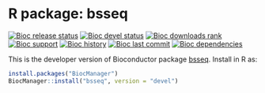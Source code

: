 # R package: bsseq

[![Bioc release status](http://www.bioconductor.org/shields/build/release/bioc/bsseq.svg)](https://bioconductor.org/checkResults/release/bioc-LATEST/bsseq)
[![Bioc devel status](http://www.bioconductor.org/shields/build/devel/bioc/bsseq.svg)](https://bioconductor.org/checkResults/devel/bioc-LATEST/bsseq)
[![Bioc downloads rank](https://bioconductor.org/shields/downloads/release/bsseq.svg)](http://bioconductor.org/packages/stats/bioc/bsseq/)
[![Bioc support](https://bioconductor.org/shields/posts/bsseq.svg)](https://support.bioconductor.org/tag/bsseq)
[![Bioc history](https://bioconductor.org/shields/years-in-bioc/bsseq.svg)](https://bioconductor.org/packages/release/bioc/html/bsseq.html#since)
[![Bioc last commit](https://bioconductor.org/shields/lastcommit/devel/bioc/bsseq.svg)](http://bioconductor.org/checkResults/devel/bioc-LATEST/bsseq/)
[![Bioc dependencies](https://bioconductor.org/shields/dependencies/release/bsseq.svg)](https://bioconductor.org/packages/release/bioc/html/bsseq.html#since)

This is the developer version of Bioconductor package [bsseq](http://bioconductor.org/packages/devel/bioc/html/bsseq.html).  Install in R as:

```r
install.packages("BiocManager")
BiocManager::install("bsseq", version = "devel")
```




